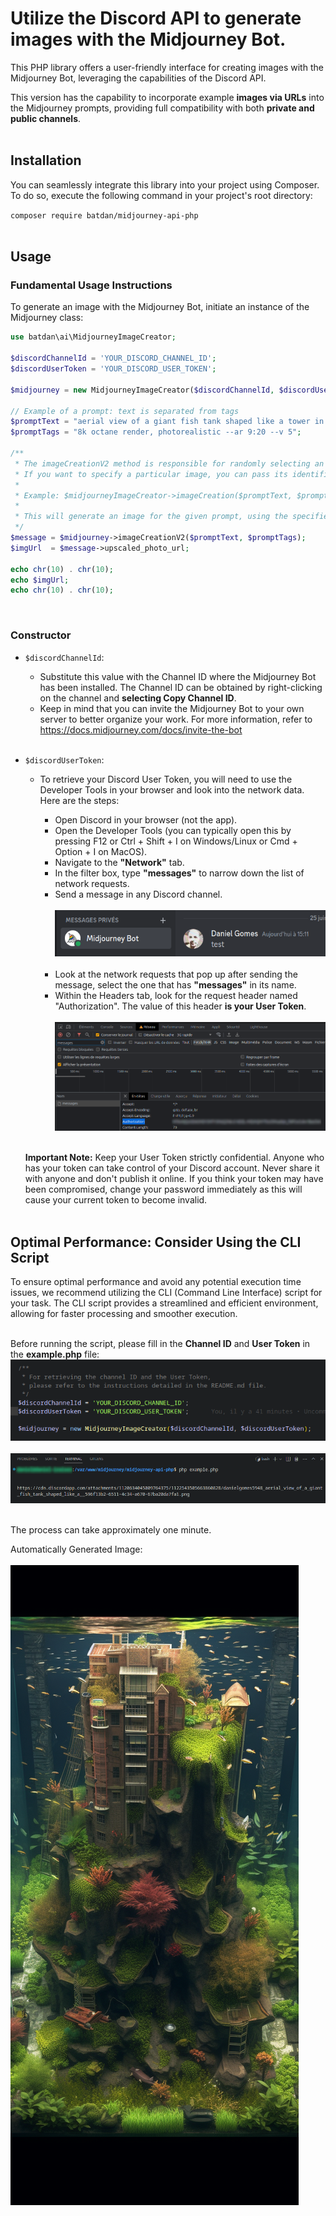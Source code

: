 # Utilize the Discord API to generate images with the Midjourney Bot.

This PHP library offers a user-friendly interface for creating images with the Midjourney Bot, leveraging the capabilities of the Discord API.

This version has the capability to incorporate example **images via URLs** into the Midjourney prompts, providing full compatibility with both **private and public channels**.
<br /><br />

## Installation

You can seamlessly integrate this library into your project using Composer. To do so, execute the following command in your project's root directory:

`composer require batdan/midjourney-api-php`
<br /><br />

## Usage

### Fundamental Usage Instructions

To generate an image with the Midjourney Bot, initiate an instance of the Midjourney class:

```php
use batdan\ai\MidjourneyImageCreator;

$discordChannelId = 'YOUR_DISCORD_CHANNEL_ID';
$discordUserToken = 'YOUR_DISCORD_USER_TOKEN';

$midjourney = new MidjourneyImageCreator($discordChannelId, $discordUserToken);

// Example of a prompt: text is separated from tags
$promptText = "aerial view of a giant fish tank shaped like a tower in the middle of new york city, https://depuismonhamac.jardiland.com/wp-content/uploads/2019/06/AdobeStock_196378179.jpeg";
$promptTags = "8k octane render, photorealistic --ar 9:20 --v 5";

/**
 * The imageCreationV2 method is responsible for randomly selecting an image from the 4 options provided by Midjourney.
 * If you want to specify a particular image, you can pass its identifier (ranging from 0 to 3) as the third parameter.
 * 
 * Example: $midjourneyImageCreator->imageCreation($promptText, $promptTags, 0);
 *
 * This will generate an image for the given prompt, using the specified image identifier (in this case, 0).
 */
$message = $midjourney->imageCreationV2($promptText, $promptTags);
$imgUrl  = $message->upscaled_photo_url;

echo chr(10) . chr(10);
echo $imgUrl;
echo chr(10) . chr(10);
```
<br />

### Constructor

- `$discordChannelId`:
    - Substitute this value with the Channel ID where the Midjourney Bot has been installed. The Channel ID can be obtained by right-clicking on the channel and **selecting Copy Channel ID**.
    - Keep in mind that you can invite the Midjourney Bot to your own server to better organize your work. For more information, refer to https://docs.midjourney.com/docs/invite-the-bot
<br /><br />
- `$discordUserToken`:
    - To retrieve your Discord User Token, you will need to use the Developer Tools in your browser and look into the network data. Here are the steps:

        - Open Discord in your browser (not the app).
        - Open the Developer Tools (you can typically open this by pressing F12 or Ctrl + Shift + I on Windows/Linux or Cmd + Option + I on MacOS).
        - Navigate to the **"Network"** tab.
        - In the filter box, type **"messages"** to narrow down the list of network requests.
        - Send a message in any Discord channel.
        <br /><br />
        ![](img/send-message.png)
        <br /><br />
        - Look at the network requests that pop up after sending the message, select the one that has **"messages"** in its name.
        - Within the Headers tab, look for the request header named "Authorization". The value of this header **is your User Token**.
        <br /><br />
        ![](img/get-user-token.png)
        <br /><br />

    **Important Note:** Keep your User Token strictly confidential. Anyone who has your token can take control of your Discord account. Never share it with anyone and don't publish it online. If you think your token may have been compromised, change your password immediately as this will cause your current token to become invalid.
<br /><br />

## Optimal Performance: Consider Using the CLI Script
To ensure optimal performance and avoid any potential execution time issues, we recommend utilizing the CLI (Command Line Interface) script for your task. The CLI script provides a streamlined and efficient environment, allowing for faster processing and smoother execution.
<br /><br />

Before running the script, please fill in the **Channel ID** and **User Token** in the **example.php** file:
<br />
![](img/credentials.png)
<br /><br />
![](img/cli-php.png)
<br /><br />

The process can take approximately one minute.

Automatically Generated Image:
<br /><br />
![](img/result.png)
<br /><br />

